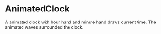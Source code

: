 # AnimatedClock
A animated clock with hour hand and minute hand draws current time. The animated waves surrounded the clock.
